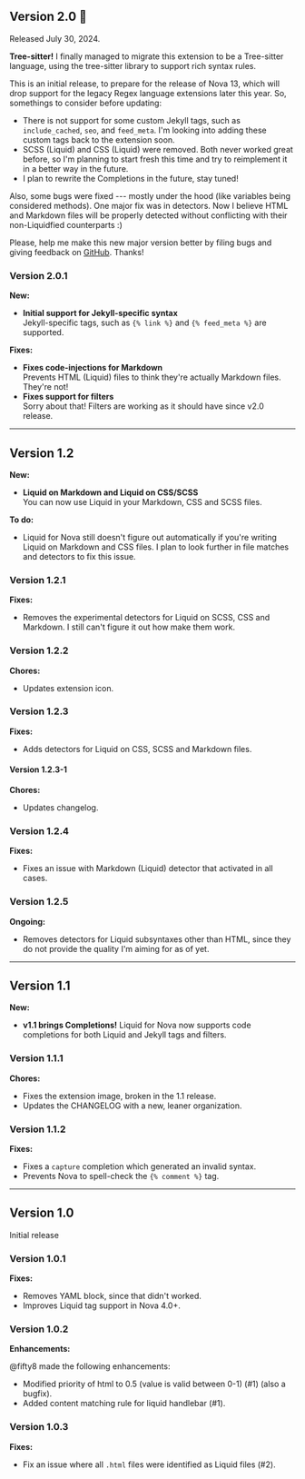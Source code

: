## Version 2.0 🌳
Released July 30, 2024.

**Tree-sitter!** I finally managed to migrate this extension to be a Tree-sitter language, using the tree-sitter library to support rich syntax rules.

This is an initial release, to prepare for the release of Nova 13, which will drop support for the legacy Regex language extensions later this year. So, somethings to consider before updating:

* There is not support for some custom Jekyll tags, such as `include_cached`, `seo`, and `feed_meta`. I'm looking into adding these custom tags back to the extension soon.
* SCSS (Liquid) and CSS (Liquid) were removed. Both never worked great before, so I'm planning to start fresh this time and try to reimplement it in a better way in the future.
* I plan to rewrite the Completions in the future, stay tuned!

Also, some bugs were fixed --- mostly under the hood (like variables being considered methods). One major fix was in detectors. Now I believe HTML and Markdown files will be properly detected without conflicting with their non-Liquidfied counterparts :)

Please, help me make this new major version better by filing bugs and giving feedback on [GitHub](https://github.com/arthrfrts/Liquid.novaextension). Thanks!

### Version 2.0.1

**New:**

- **Initial support for Jekyll-specific syntax**  
	Jekyll-specific tags, such as `{% link %}` and `{% feed_meta %}` are supported.

**Fixes:**

- **Fixes code-injections for Markdown**  
	Prevents HTML (Liquid) files to think they're actually Markdown files. They're not!
- **Fixes support for filters**  
	Sorry about that! Filters are working as it should have since v2.0 release.

***

## Version 1.2

**New:**

- **Liquid on Markdown and Liquid on CSS/SCSS**  
  You can now use Liquid in your Markdown, CSS and SCSS files.

**To do:**

- Liquid for Nova still doesn't figure out automatically if you're writing Liquid on Markdown and CSS files. I plan to look further in file matches and detectors to fix this issue.

### Version 1.2.1

**Fixes:**

- Removes the experimental detectors for Liquid on SCSS, CSS and Markdown. I still can't figure it out how make them work.

### Version 1.2.2

**Chores:**

- Updates extension icon.

### Version 1.2.3

**Fixes:**

- Adds detectors for Liquid on CSS, SCSS and Markdown files.

#### Version 1.2.3-1

**Chores:**

- Updates changelog.


### Version 1.2.4

**Fixes:**

- Fixes an issue with Markdown (Liquid) detector that activated in all cases.

### Version 1.2.5

**Ongoing:**

- Removes detectors for Liquid subsyntaxes other than HTML, since they do not provide the quality I'm aiming for as of yet.

***

## Version 1.1

**New:**

- **v1.1 brings Completions!**
  Liquid for Nova now supports code completions for both Liquid and Jekyll tags and filters.

### Version 1.1.1

**Chores:**

- Fixes the extension image, broken in the 1.1 release.
- Updates the CHANGELOG with a new, leaner organization.

### Version 1.1.2

**Fixes:**

- Fixes a `capture` completion which generated an invalid syntax.
- Prevents Nova to spell-check the `{% comment %}` tag.

***

## Version 1.0

Initial release

### Version 1.0.1

**Fixes:**

- Removes YAML block, since that didn't worked.
- Improves Liquid tag support in Nova 4.0+.


### Version 1.0.2

**Enhancements:**

@fifty8 made the following enhancements:

- Modified priority of html to 0.5 (value is valid between 0-1) (#1) (also a bugfix).
- Added content matching rule for liquid handlebar (#1).


### Version 1.0.3

**Fixes:**

- Fix an issue where all `.html` files were identified as Liquid files (#2).
